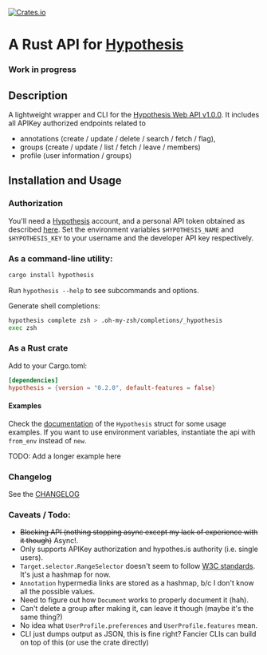 [![Crates.io](https://img.shields.io/crates/v/hypothesis.svg)](https://crates.io/crates/hypothesis)
# A Rust API for [Hypothesis](https://web.hypothes.is/)
### Work in progress

## Description
A lightweight wrapper and CLI for the [Hypothesis Web API v1.0.0](https://h.readthedocs.io/en/latest/api-reference/v1/). 
It includes all APIKey authorized endpoints related to 
* annotations (create / update / delete / search / fetch / flag), 
* groups (create / update / list / fetch / leave / members) 
* profile (user information / groups)

## Installation and Usage
### Authorization
You'll need a [Hypothesis](https://hypothes.is) account, and a personal API token obtained as described [here](https://h.readthedocs.io/en/latest/api/authorization/). 
Set the environment variables `$HYPOTHESIS_NAME` and `$HYPOTHESIS_KEY` to your username and the developer API key respectively.

### As a command-line utility:
```bash
cargo install hypothesis
```
Run `hypothesis --help` to see subcommands and options.

Generate shell completions:
```bash
hypothesis complete zsh > .oh-my-zsh/completions/_hypothesis
exec zsh
```

### As a Rust crate
Add to your Cargo.toml:
```toml
[dependencies]
hypothesis = {version = "0.2.0", default-features = false}
```

#### Examples
Check the [documentation](https://docs.rs/crate/hypothesis) of the `Hypothesis` struct for some usage examples.
If you want to use environment variables, instantiate the api with `from_env` instead of `new`.

TODO: Add a longer example here

### Changelog
See the [CHANGELOG](CHANGELOG.md)

### Caveats / Todo:
- ~~Blocking API (nothing stopping async except my lack of experience with it though)~~ Async!.
- Only supports APIKey authorization and hypothes.is authority (i.e. single users).
- `Target.selector.RangeSelector` doesn't seem to follow [W3C standards](https://www.w3.org/TR/annotation-model/#range-selector). It's just a hashmap for now.
- `Annotation` hypermedia links are stored as a hashmap, b/c I don't know all the possible values.
- Need to figure out how `Document` works to properly document it (hah).
- Can't delete a group after making it, can leave it though (maybe it's the same thing?)
- No idea what `UserProfile.preferences` and `UserProfile.features` mean.
- CLI just dumps output as JSON, this is fine right? Fancier CLIs can build on top of this (or use the crate directly)
